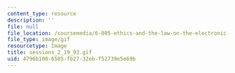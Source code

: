 ```yaml
---
content_type: resource
description: ''
file: null
file_location: /coursemedia/6-805-ethics-and-the-law-on-the-electronic-frontier-fall-2005/4796b1006505fb2732ebf52739e5e69b_sessions_2_19_93.gif
file_type: image/gif
resourcetype: Image
title: sessions_2_19_93.gif
uid: 4796b100-6505-fb27-32eb-f52739e5e69b
---
```

